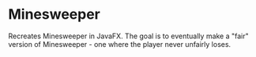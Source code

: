 # Minesweeper

Recreates Minesweeper in JavaFX. The goal is to eventually make a "fair" version of Minesweeper - one where the player never unfairly loses.
